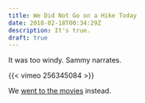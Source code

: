 ```yaml
---
title: We Did Not Go on a Hike Today
date: 2018-02-18T00:34:29Z
description: It's true.
draft: true
---
```


It was too windy. Sammy narrates.

{{< vimeo 256345084 >}}

We [went to the movies](/movies/coco) instead.
